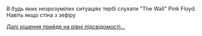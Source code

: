 В будь яких незрозумілих ситуаціях тербі слухати "The Wall" Pink Floyd.
Навіть якщо стіна з зефіру

[Далі рішення прийде на рівні підсвідомості...](../marshmallow.md)
